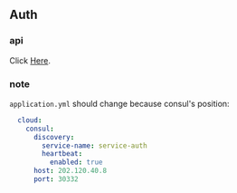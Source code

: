 ## Auth
### api
Click [Here](localhost:8088/swagger-ui.html).
### note
`application.yml` should change because consul's position:
```yaml
  cloud:
    consul:
      discovery:
        service-name: service-auth
        heartbeat:
          enabled: true
      host: 202.120.40.8
      port: 30332
```

